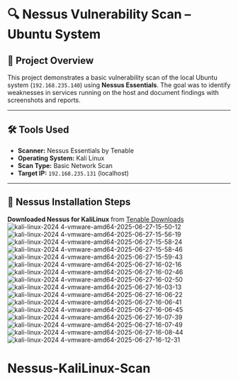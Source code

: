 # 🔍 Nessus Vulnerability Scan – Ubuntu System

## 📌 Project Overview

This project demonstrates a basic vulnerability scan of the local Ubuntu system (`192.168.235.140`) using **Nessus Essentials**. The goal was to identify weaknesses in services running on the host and document findings with screenshots and reports.

---

## 🛠️ Tools Used

- **Scanner:** Nessus Essentials by Tenable
- **Operating System:** Kali Linux
- **Scan Type:** Basic Network Scan
- **Target IP:** `192.168.235.131` (localhost)

---

## 🔧 Nessus Installation Steps

**Downloaded Nessus for KaliLinux** from [Tenable Downloads](https://www.tenable.com/downloads/nessus)
![kali-linux-2024 4-vmware-amd64-2025-06-27-15-50-12](https://github.com/user-attachments/assets/791de2ec-db4c-4f31-b503-2191e76eb632)
![kali-linux-2024 4-vmware-amd64-2025-06-27-15-56-19](https://github.com/user-attachments/assets/c7d8f72b-c3ae-4402-a386-d0ecf3b2d05d)
![kali-linux-2024 4-vmware-amd64-2025-06-27-15-58-24](https://github.com/user-attachments/assets/a627d021-7b6c-4fdf-aa2e-f48b563fd1be)
![kali-linux-2024 4-vmware-amd64-2025-06-27-15-58-46](https://github.com/user-attachments/assets/ee888108-557a-49b4-840f-411a85dbdfad)
![kali-linux-2024 4-vmware-amd64-2025-06-27-15-59-43](https://github.com/user-attachments/assets/ce0ba05b-11db-4793-86af-0509b3fd67db)
![kali-linux-2024 4-vmware-amd64-2025-06-27-16-02-16](https://github.com/user-attachments/assets/3c2b17b3-3179-4b12-a5af-a3682911fc36)
![kali-linux-2024 4-vmware-amd64-2025-06-27-16-02-46](https://github.com/user-attachments/assets/f16c3977-8723-475f-88a2-a3556b422eeb)
![kali-linux-2024 4-vmware-amd64-2025-06-27-16-02-50](https://github.com/user-attachments/assets/7f0ea66e-5066-47fa-a2f4-54bbda83fbc4)
![kali-linux-2024 4-vmware-amd64-2025-06-27-16-03-13](https://github.com/user-attachments/assets/8a1cd905-e035-4030-8289-f109bf52e2a1)
![kali-linux-2024 4-vmware-amd64-2025-06-27-16-06-22](https://github.com/user-attachments/assets/a7c20bfe-cfa6-4074-8a3e-ef49197191a2)
![kali-linux-2024 4-vmware-amd64-2025-06-27-16-06-41](https://github.com/user-attachments/assets/5840b76a-78fd-4773-a735-e28c8ff89f9f)
![kali-linux-2024 4-vmware-amd64-2025-06-27-16-06-45](https://github.com/user-attachments/assets/da37f53c-741c-4124-a8a5-8f921ecd8885)
![kali-linux-2024 4-vmware-amd64-2025-06-27-16-07-39](https://github.com/user-attachments/assets/57ccf82d-f92f-46c3-9942-490cd6eca559)
![kali-linux-2024 4-vmware-amd64-2025-06-27-16-07-49](https://github.com/user-attachments/assets/1e28acb5-5bb2-46f2-8968-dcc0ee6b4f9c)
![kali-linux-2024 4-vmware-amd64-2025-06-27-16-08-44](https://github.com/user-attachments/assets/358d7754-5c3f-4b69-91b5-e60e6d312b43)
![kali-linux-2024 4-vmware-amd64-2025-06-27-16-12-31](https://github.com/user-attachments/assets/9a7415cd-3233-4ba3-b87b-e4293cbbb1f1)



# Nessus-KaliLinux-Scan

